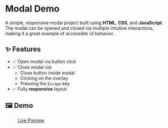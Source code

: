 # Modal Demo

A simple, responsive modal project built using **HTML**, **CSS**, and **JavaScript**. The modal can be opened and closed via multiple intuitive interactions, making it a great example of accessible UI behavior.

## ✨ Features

- ✅ Open modal via button click  
- ✅ Close modal via:
  - Close button inside modal
  - Clicking on the overlay
  - Pressing the `Escape` key
- ✅ Fully **responsive** layout

## 🖼️ Demo

> [Live Preview](https://prashantsingh181.github.io/modal-windows/)